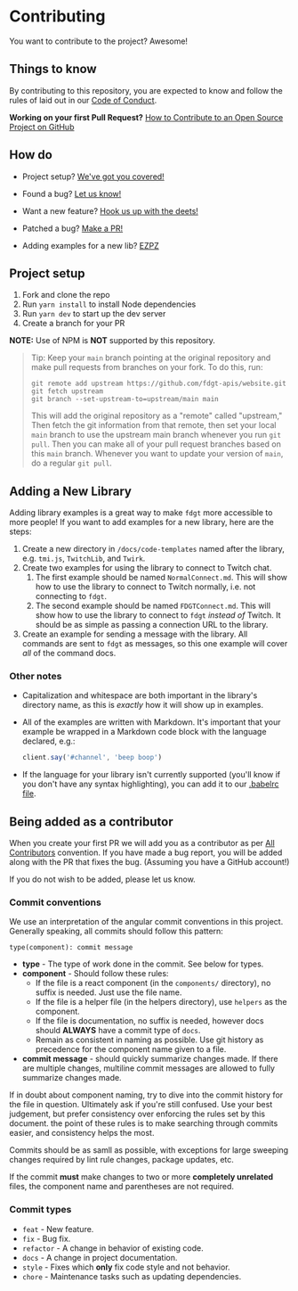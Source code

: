 # Contributing

You want to contribute to the project? Awesome!

## Things to know

By contributing to this repository, you are expected to know and follow the rules of laid out in our [Code of Conduct][coc].

**Working on your first Pull Request?**
[How to Contribute to an Open Source Project on GitHub][egghead]





## How do

* Project setup?
	[We've got you covered!](#project-setup)

* Found a bug?
	[Let us know!][bugs]

* Want a new feature?
	[Hook us up with the deets!][feature-request]

* Patched a bug?
	[Make a PR!][new-pr]

* Adding examples for a new lib?
	[EZPZ](#adding-a-new-library)





## Project setup

<!-- 1. Install Yarn v2 (if you haven't already). Instructions can be found [here][yarn2install]! -->
1. Fork and clone the repo
1. Run `yarn install` to install Node dependencies
1. Run `yarn dev` to start up the dev server
1. Create a branch for your PR

**NOTE:** Use of NPM is **NOT** supported by this repository.

> Tip: Keep your `main` branch pointing at the original repository and make
> pull requests from branches on your fork. To do this, run:
>
> ```
> git remote add upstream https://github.com/fdgt-apis/website.git
> git fetch upstream
> git branch --set-upstream-to=upstream/main main
> ```
>
> This will add the original repository as a "remote" called "upstream,"
> Then fetch the git information from that remote, then set your local `main`
> branch to use the upstream main branch whenever you run `git pull`.
> Then you can make all of your pull request branches based on this `main`
> branch. Whenever you want to update your version of `main`, do a regular
> `git pull`.





## Adding a New Library

Adding library examples is a great way to make `fdgt` more accessible to more people! If you want to add examples for a new library, here are the steps:

1. Create a new directory in `/docs/code-templates` named after the library, e.g. `tmi.js`, `TwitchLib`, and `Twirk`.
1. Create two examples for using the library to connect to Twitch chat.
	1. The first example should be named `NormalConnect.md`. This will show how to use the library to connect to Twitch normally, i.e. not connecting to `fdgt`.
	1. The second example should be named `FDGTConnect.md`. This will show how to use the library to connect to `fdgt` *instead of* Twitch. It should be as simple as passing a connection URL to the library.
1. Create an example for sending a message with the library. All commands are sent to `fdgt` as messages, so this one example will cover *all* of the command docs.

### Other notes

* Capitalization and whitespace are both important in the library's directory name, as this is *exactly* how it will show up in examples.
* All of the examples are written with Markdown. It's important that your example be wrapped in a Markdown code block with the language declared, e.g.:

	```js
	client.say('#channel', 'beep boop')
	```

* If the language for your library isn't currently supported (you'll know if you don't have any syntax highlighting), you can add it to our [.babelrc file][.babelrc].





## Being added as a contributor

When you create your first PR we will add you as a contributor as per [All Contributors][all-contributors] convention.
If you have made a bug report, you will be added along with the PR that fixes the bug. (Assuming you have a GitHub account!)

If you do not wish to be added, please let us know.

### Commit conventions

We use an interpretation of the angular commit conventions in this project. Generally speaking, all commits should follow this pattern:
```
type(component): commit message
```
* **type** - The type of work done in the commit. See below for types.
* **component** - Should follow these rules:
	* If the file is a react component (in the `components/` directory), no suffix is needed. Just use the file name.
	* If the file is a helper file (in the helpers directory), use `helpers` as the component.
	* If the file is documentation, no suffix is needed, however docs should **ALWAYS** have a commit type of `docs`.
	* Remain as consistent in naming as possible. Use git history as precedence for the component name given to a file.
* **commit message** - should quickly summarize changes made. If there are multiple changes, multiline commit messages are allowed to fully summarize changes made.

If in doubt about component naming, try to dive into the commit history for the file in question. Ultimately ask if you're still confused. Use your best judgement, but prefer consistency over enforcing the rules set by this document. the point of these rules is to make searching through commits easier, and consistency helps the most.

Commits should be as samll as possible, with exceptions for large sweeping changes required by lint rule changes, package updates, etc.

If the commit **must** make changes to two or more **completely unrelated** files, the component name and parentheses are not required.

### Commit types
* `feat` - New feature.
* `fix` - Bug fix.
* `refactor` - A change in behavior of existing code.
* `docs` - A change in project documentation.
* `style` - Fixes which **only** fix code style and not behavior.
* `chore` - Maintenance tasks such as updating dependencies.





[all-contributors]: https://github.com/kentcdodds/all-contributors
[bugs]: https://github.com/fdgt-apis/website/issues/new?assignees=&labels=bug&template=bug_report.md&title=
[coc]: CODE_OF_CONDUCT.md
[feature-request]: https://github.com/fdgt-apis/website/issues/new?assignees=&labels=enhancement&template=feature_request.md&title=
[egghead]: https://egghead.io/series/how-to-contribute-to-an-open-source-project-on-github
[new-pr]: https://github.com/fdgt-apis/website/compare
[.babelrc]: https://github.com/fdgt-apis/website/blob/main/.babelrc
[yarn2install]: https://yarnpkg.com/getting-started

